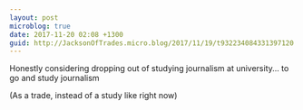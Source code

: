 ```yaml
---
layout: post
microblog: true
date: 2017-11-20 02:08 +1300
guid: http://JacksonOfTrades.micro.blog/2017/11/19/t932234084331397120.html
---
```

Honestly considering dropping out of studying journalism at university... to go and study journalism

(As a trade, instead of a study like right now)

